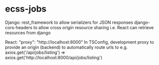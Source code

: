 # ecss-jobs

Django:
rest_framework to allow serializers for JSON responses
django-cors-headers to allow cross origin resource sharing i.e. React can retrieve resources from django

React:
"proxy": "http://localhost:8000"
In TSConfig, development proxy to provide an origin (backend) to automatically route urls to
e.g. axios.get('/api/jobs/listing') => axios.get('http://localhost:8000/api/jobs/listing')
